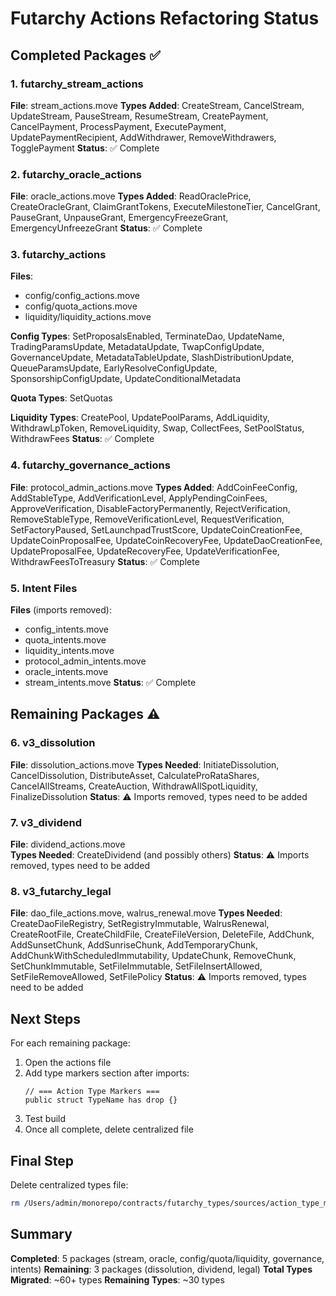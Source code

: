 # Futarchy Actions Refactoring Status

## Completed Packages ✅

### 1. futarchy_stream_actions
**File**: stream_actions.move
**Types Added**: CreateStream, CancelStream, UpdateStream, PauseStream, ResumeStream, CreatePayment, CancelPayment, ProcessPayment, ExecutePayment, UpdatePaymentRecipient, AddWithdrawer, RemoveWithdrawers, TogglePayment
**Status**: ✅ Complete

### 2. futarchy_oracle_actions
**File**: oracle_actions.move
**Types Added**: ReadOraclePrice, CreateOracleGrant, ClaimGrantTokens, ExecuteMilestoneTier, CancelGrant, PauseGrant, UnpauseGrant, EmergencyFreezeGrant, EmergencyUnfreezeGrant
**Status**: ✅ Complete

### 3. futarchy_actions
**Files**: 
- config/config_actions.move
- config/quota_actions.move
- liquidity/liquidity_actions.move

**Config Types**: SetProposalsEnabled, TerminateDao, UpdateName, TradingParamsUpdate, MetadataUpdate, TwapConfigUpdate, GovernanceUpdate, MetadataTableUpdate, SlashDistributionUpdate, QueueParamsUpdate, EarlyResolveConfigUpdate, SponsorshipConfigUpdate, UpdateConditionalMetadata

**Quota Types**: SetQuotas

**Liquidity Types**: CreatePool, UpdatePoolParams, AddLiquidity, WithdrawLpToken, RemoveLiquidity, Swap, CollectFees, SetPoolStatus, WithdrawFees
**Status**: ✅ Complete

### 4. futarchy_governance_actions
**File**: protocol_admin_actions.move
**Types Added**: AddCoinFeeConfig, AddStableType, AddVerificationLevel, ApplyPendingCoinFees, ApproveVerification, DisableFactoryPermanently, RejectVerification, RemoveStableType, RemoveVerificationLevel, RequestVerification, SetFactoryPaused, SetLaunchpadTrustScore, UpdateCoinCreationFee, UpdateCoinProposalFee, UpdateCoinRecoveryFee, UpdateDaoCreationFee, UpdateProposalFee, UpdateRecoveryFee, UpdateVerificationFee, WithdrawFeesToTreasury
**Status**: ✅ Complete

### 5. Intent Files
**Files** (imports removed):
- config_intents.move
- quota_intents.move
- liquidity_intents.move
- protocol_admin_intents.move
- oracle_intents.move
- stream_intents.move
**Status**: ✅ Complete

## Remaining Packages ⚠️

### 6. v3_dissolution
**File**: dissolution_actions.move
**Types Needed**: InitiateDissolution, CancelDissolution, DistributeAsset, CalculateProRataShares, CancelAllStreams, CreateAuction, WithdrawAllSpotLiquidity, FinalizeDissolution
**Status**: ⚠️ Imports removed, types need to be added

### 7. v3_dividend
**File**: dividend_actions.move  
**Types Needed**: CreateDividend (and possibly others)
**Status**: ⚠️ Imports removed, types need to be added

### 8. v3_futarchy_legal
**File**: dao_file_actions.move, walrus_renewal.move
**Types Needed**: CreateDaoFileRegistry, SetRegistryImmutable, WalrusRenewal, CreateRootFile, CreateChildFile, CreateFileVersion, DeleteFile, AddChunk, AddSunsetChunk, AddSunriseChunk, AddTemporaryChunk, AddChunkWithScheduledImmutability, UpdateChunk, RemoveChunk, SetChunkImmutable, SetFileImmutable, SetFileInsertAllowed, SetFileRemoveAllowed, SetFilePolicy
**Status**: ⚠️ Imports removed, types need to be added

## Next Steps

For each remaining package:
1. Open the actions file
2. Add type markers section after imports:
   ```move
   // === Action Type Markers ===
   public struct TypeName has drop {}
   ```
3. Test build
4. Once all complete, delete centralized file

## Final Step

Delete centralized types file:
```bash
rm /Users/admin/monorepo/contracts/futarchy_types/sources/action_type_markers.move
```

## Summary

**Completed**: 5 packages (stream, oracle, config/quota/liquidity, governance, intents)
**Remaining**: 3 packages (dissolution, dividend, legal) 
**Total Types Migrated**: ~60+ types
**Remaining Types**: ~30 types

